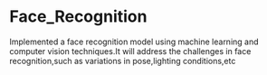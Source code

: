 # Face_Recognition

Implemented a face recognition model using machine learning and computer vision techniques.It will address the challenges in face recognition,such as variations in pose,lighting conditions,etc
